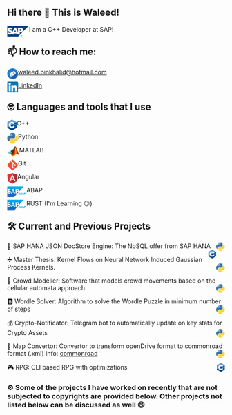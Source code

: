 ## Hi there 👋 This is Waleed!

<img align="left" alt="sap" height="25px" src="/Icons/sap.svg" /> I am a C++ Developer at SAP!

## 📫 How to reach me:

<img align="left" alt="Email" height="25px" src="/Icons/Email1.png"/> [waleed.binkhalid@hotmail.com](mailto:waleed.binkhalid@hotmail.com)<br />

<img align="left" alt="LinkedIn" height="25px" src="/Icons/LinkedIn.png"/>[LinkedIn](https://www.linkedin.com/in/waleedbk/)<br />

## :nerd_face: Languages and tools that I use

<img align="left" height="25px" src="/Icons/c++.png" /> C++

<img align="left" alt="Email" height="25px" src="/Icons/python3.png" /> Python

<img align="left" alt="Email" height="25px" src="/Icons/matlab.png" /> MATLAB

<img align="left" alt="Email" height="25px" src="/Icons/git.png" /> Git

<img align="left" alt="Email" height="25px" src="/Icons/angular.png" /> Angular

<img align="left" alt="Email" height="25px" src="/Icons/abap.jpg" /> ABAP

<img align="left" alt="Email" height="25px" src="/Icons/abap.jpg" /> RUST (I'm Learning 😉)

## :hammer_and_wrench: Current and Previous Projects
:bank: SAP HANA JSON DocStore Engine: The NoSQL offer from SAP HANA <img align="right" alt="Email" height="20px" src="/Icons/python3.png" /> <img align="right" alt="Email" height="20px" src="/Icons/c++.png" />

:heavy_division_sign: Master Thesis: Kernel Flows on Neural Network Induced Gaussian Process Kernels.  <img align="right" alt="Email" height="20px" src="/Icons/python3.png" /> 

:walking: Crowd Modeller: Software that models crowd movements based on the cellular automata approach <img align="right" alt="Email" height="20px" src="/Icons/python3.png" /> 

:b: Wordle Solver: Algorithm to solve the Wordle Puzzle in minimum number of steps <img align="right" alt="Email" height="20px" src="/Icons/python3.png" /> 

:moneybag: Crypto-Notificator: Telegram bot to automatically update on key stats for Crypto Assets <img align="right" alt="Email" height="20px" src="/Icons/python3.png" /> 

:vertical_traffic_light: Map Convertor: Convertor to transform openDrive format to commonroad format (.xml) Info: [commonroad](https://commonroad.in.tum.de/) <img align="right" alt="Email" height="20px" src="/Icons/python3.png" />

:video_game: RPG: CLI based RPG with optimizations <img align="right" height="20px" src="/Icons/c++.png" />

### :gear: Some of the projects I have worked on recently that are not subjected to copyrights are provided below. Other projects not listed below can be discussed as well :smile:<br />
